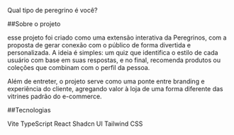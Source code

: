 Qual tipo de peregrino é você?

##Sobre o projeto

esse projeto foi criado como uma extensão interativa da Peregrinos, com a proposta de gerar conexão com o público de forma divertida e personalizada. A ideia é simples: um quiz que identifica o estilo de cada usuário com base em suas respostas, e no final, recomenda produtos ou coleções que combinam com o perfil da pessoa.

Além de entreter, o projeto serve como uma ponte entre branding e experiência do cliente, agregando valor à loja de uma forma diferente das vitrines padrão do e-commerce.

##Tecnologias

Vite
TypeScript
React
Shadcn UI
Tailwind CSS
